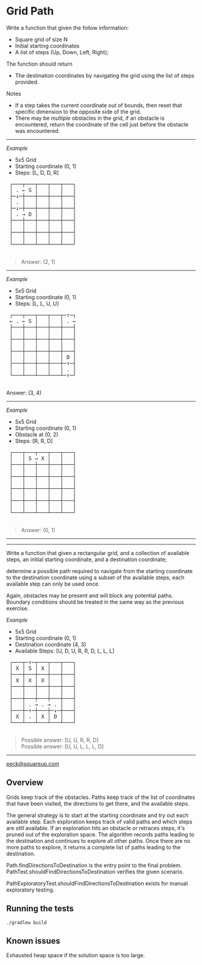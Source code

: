 # Grid Path

 Write a function that given the follow information:
 - Square grid of size N
 - Initial starting coordinates
 - A list of steps (Up, Down, Left, Right);

 The function should return
 - The destination coordinates by navigating the grid using the list of steps provided.

 Notes
 - If a step takes the current coordinate out of bounds, then reset that specific dimension to the opposite side of the grid.
 - There may be *multiple* obstacles in the grid, if an obstacle is encountered, return the coordinate of the cell just before the obstacle was encountered.

---

 *Example*
 - 5x5 Grid
 - Starting coordinate (0, 1)
 - Steps: [L, D, D, R]
 <pre>
 ┌───┬───┬───┬───┬───┐
 │ . ← S │   │   │   │
 ├─↓─┼───┼───┼───┼───┤
 │ . │   │   │   │   │
 ├─↓─┼───┼───┼───┼───┤
 │ . → D │   │   │   │
 ├───┼───┼───┼───┼───┤
 │   │   │   │   │   │
 ├───┼───┼───┼───┼───┤
 │   │   │   │   │   │
 └───┴───┴───┴───┴───┘
 </pre>
 > Answer: (2, 1)

---

 *Example*
 - 5x5 Grid
 - Starting coordinate (0, 1)
 - Steps: [L, L, U, U]
 <pre>
 ┌───┬───┬───┬───┬─↑─┐
 ← . ← S │   │   │ . ←
 ├───┼───┼───┼───┼───┤
 │   │   │   │   │   │
 ├───┼───┼───┼───┼───┤
 │   │   │   │   │   │
 ├───┼───┼───┼───┼───┤
 │   │   │   │   │ D │
 ├───┼───┼───┼───┼─↑─┤
 │   │   │   │   │ . │
 └───┴───┴───┴───┴─↑─┘
 </pre>
 Answer: (3, 4)

---

 *Example*
 - 5x5 Grid
 - Starting coordinate (0, 1)
 - Obstacle at (0, 2)
 - Steps: [R, R, D]
 <pre>
 ┌───┬───┬───┬───┬───┐
 │   │ S → X │   │   │
 ├───┼───┼───┼───┼───┤
 │   │   │   │   │   │
 ├───┼───┼───┼───┼───┤
 │   │   │   │   │   │
 ├───┼───┼───┼───┼───┤
 │   │   │   │   │   │
 ├───┼───┼───┼───┼───┤
 │   │   │   │   │   │
 └───┴───┴───┴───┴───┘
 </pre>
 > Answer: (0, 1)
 --------------------------------------


 --------------------------------------
 Write a function that given a rectangular grid, and a collection of available steps,
 an initial starting coordinate, and a destination coordinate;

 determine a possible path required to navigate from the starting coordinate
 to the destination coordinate using a subset of the available steps, each available step can
 only be used once.

 Again, obstacles may be present and will block any potential paths. Boundary conditions should
 be treated in the same way as the previous exercise.

 *Example*
 - 5x5 Grid
 - Starting coordinate (0, 1)
 - Destination coordinate (4, 3)
 - Available Steps: [U, D, U, R, R, D, L, L, L]
 <pre>
 ┌───┬─↑─┬───┬───┬───┐
 │ X │ S │ X │   │   │
 ├───┼───┼───┼───┼───┤
 │ X │ X │ X │   │   │
 ├───┼───┼───┼───┼───┤
 │   │   │   │   │   │
 ├───┼───┼───┼───┼───┤
 │   │ . → . → . │   │
 ├───┼─↑─┼───┼─↓─┼───┤
 │ X │ . │ X │ D │   │
 └───┴───┴───┴───┴───┘
 </pre>
 > Possible answer: [U, U, R, R, D]<br/>
 > Possible answer: [U, U, L, L, L, D]
 --------------------------------------

 peck@squareup.com

## Overview

Grids keep track of the obstacles.
Paths keep track of the list of coordinates that have been visited, the directions to get there, and the available steps.

The general strategy is to start at the starting coordinate and try out each available step.
Each exploration keeps track of valid paths and which steps are still available.
If an exploration hits an obstacle or retraces steps, it's pruned out of the exploration space.
The algorithm records paths leading to the destination and continues to explore all other paths. 
Once there are no more paths to explore, it returns a complete list of paths leading to the destination.

Path.findDirectionsToDestination is the entry point to the final problem. PathTest.shouldFindDirectionsToDestination verifies the given scenario.

PathExploratoryTest.shouldFindDirectionsToDestination exists for manual exploratory testing.

## Running the tests

`./gradlew build`

## Known issues

Exhausted heap space if the solution space is too large.
